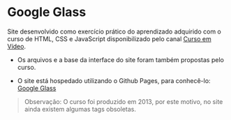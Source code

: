 # Google Glass

Site desenvolvido como exercício prático do aprendizado adquirido com o curso de HTML, CSS e JavaScript disponibilizado pelo canal [Curso em Vídeo](https://www.youtube.com/playlist?list=PLHz_AreHm4dlAnJ_jJtV29RFxnPHDuk9o).

* Os arquivos e a base da interface do site foram também propostas pelo curso. 

* O site está hospedado utilizando o Github Pages, para conhecê-lo: [Google Glass](https://leandraoliveiras.github.io/GoogleGlass/index.html)

> Observação: O curso foi produzido em 2013, por este motivo, no site ainda existem algumas tags obsoletas.





